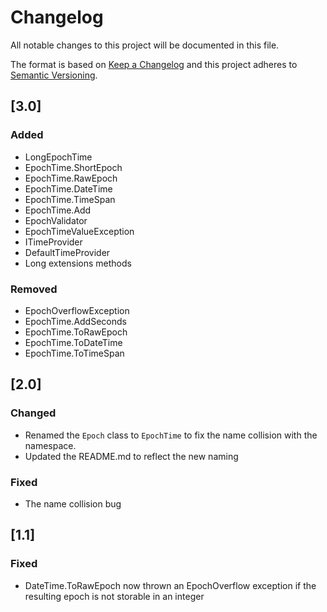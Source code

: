 # Changelog
All notable changes to this project will be documented in this file.

The format is based on [Keep a Changelog](http://keepachangelog.com/)
and this project adheres to [Semantic Versioning](http://semver.org/).

## [3.0]
### Added

- LongEpochTime
- EpochTime.ShortEpoch
- EpochTime.RawEpoch
- EpochTime.DateTime
- EpochTime.TimeSpan
- EpochTime.Add
- EpochValidator
- EpochTimeValueException
- ITimeProvider
- DefaultTimeProvider
- Long extensions methods

### Removed

- EpochOverflowException
- EpochTime.AddSeconds
- EpochTime.ToRawEpoch
- EpochTime.ToDateTime
- EpochTime.ToTimeSpan

## [2.0]
### Changed

- Renamed the ```Epoch``` class to ```EpochTime``` to fix the name collision with the namespace.
- Updated the README.md to reflect the new naming

### Fixed

- The name collision bug

## [1.1]
### Fixed

* DateTime.ToRawEpoch now thrown an EpochOverflow exception if the resulting epoch is not storable in an integer
